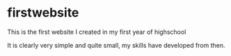 # firstwebsite
This is the first website I created in my first year of highschool

It is clearly very simple and quite small, my skills have developed from then.
